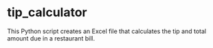# tip_calculator
This Python script creates an Excel file that calculates the tip and total amount due in a restaurant bill.
